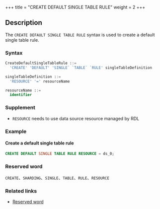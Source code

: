+++
title = "CREATE DEFAULT SINGLE TABLE RULE"
weight = 2
+++

## Description

The `CREATE DEFAULT SINGLE TABLE RULE` syntax is used to create a default single table rule.

### Syntax

```sql
CreateDefaultSingleTableRule ::=
  'CREATE' 'DEFAULT' 'SINGLE` `TABLE` `RULE' singleTableDefinition

singleTableDefinition ::=
  'RESOURCE' '=' resourceName

resourceName ::=
  identifier
```

### Supplement

- `RESOURCE` needs to use data source resource managed by RDL

### Example

#### Create a default single table rule

```sql
CREATE DEFAULT SINGLE TABLE RULE RESOURCE = ds_0;
```

### Reserved word

`CREATE`、`SHARDING`、`SINGLE`、`TABLE`、`RULE`、`RESOURCE`

### Related links

- [Reserved word](/cn/reference/distsql/syntax/reserved-word/)
